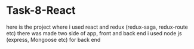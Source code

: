 # Task-8-React
here is the project where i used react and redux (redux-saga, redux-route etc) there was made two side of app, front and back end
i used node js (express, Mongoose etc) for back end
